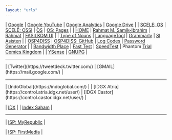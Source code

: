```yaml
---
layout: "urls"
---
```


| [Google](https://google.com/) | [Google YouTube](https://www.youtube.com/) | [Google Analytics](https://analytics.google.com/) | [Google Drive](https://drive.google.com/) |
| [SCELE: OS](https://scele.cs.ui.ac.id/course/view.php?id=3134) | [SCELE: OSSI](https://scele.cs.ui.ac.id/course/view.php?id=3112) | [OS](https://os.vlsm.org/) | [OS: Pages](https://os.vlsm.org/GitHubPages/) | 
| [HOME](https://home.vlsm.org) | [Rahmat M. Samik-Ibrahim](https://rahmatm.samik-ibrahim.vlsm.org/) | [Rahmat](https://rahmat.vlsm.org/) | [FASILKOM UI](https://www.cs.ui.ac.id/) |
| [Type of Nouns](https://youtu.be/a0PS8emW6Qo) | [LanguageTool](https://languagetoolplus.com/) | [Grammarly](https://grammarly.com/) | [SI Asisten](https://siasisten.cs.ui.ac.id/) |
| [OSP4DISS](https://osp4diss.vlsm.org/) | [OSP4DISS: GitHub](https://github.com/OSP4DISS/) | [Log Codes](https://osp4diss.vlsm.org/ETC/logCodes.txt) | [Password Generator](https://passwordsgenerator.net/) |
| [Bandwidth Place](https://www.bandwidthplace.com/) | [Fast Test](https://fast.com/) | [SpeedTest](https://www.comparitech.com/internet-providers/speed-test/) | Phantom [Trial](http://www.phantomtrail.com/daily-comic-strips/Phantom) [Comics Kingdom](https://www.comicskingdom.com/phantom) |
| [YSense](https://www.ysense.com/) | [GNUPG](https://gnupg.org/) |

<hr>
| [Twitter](https://tweetdeck.twitter.com/) | [GMAIL](https://mail.google.com/) |

<hr>
| [IndoGlobal](https://indoglobal.com/) |
| [IDGX Atria](https://control.atria.idgx.net/user/) | [IDGX Castor](https://control.castor.idgx.net/user/) |

| [IDX](https://www.idx.co.id/) |
| [Index Saham](https://www.idx.co.id/data-pasar/data-saham/indeks-saham/) |

<hr>

| [ISP: MyRepublic](https://myrepublic.co.id/) |

| [ISP: FirstMedia](https://my.firstmedia.com/) |
